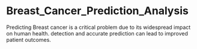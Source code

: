 # Breast_Cancer_Prediction_Analysis
Predicting Breast cancer is a critical problem due to its widespread impact on human health. detection and accurate prediction can lead to improved patient outcomes.
